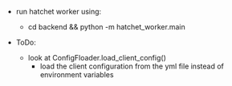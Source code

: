 - run hatchet worker using:
    - cd backend && python -m hatchet_worker.main

- ToDo:
    - look at ConfigFloader.load_client_config()
        - load the client configuration from the yml file instead of environment variables